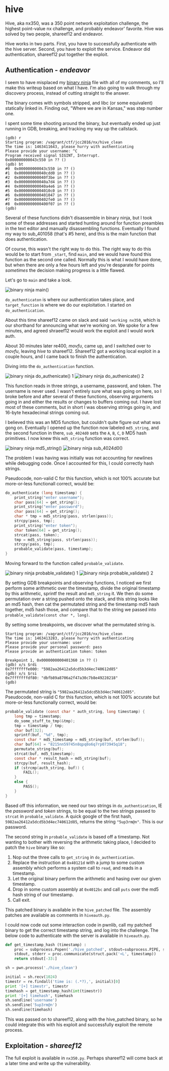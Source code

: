 # hive

Hive, aka nx350, was a 350 point network exploitation challenge, the highest point-value nx challenge, and probably endeavor' favorite. Hive was solved by two people, shareef12 and endeavor.

Hive works in two parts. First, you have to successfully authenticate with the hive server. Second, you have to exploit the service. Endeavor did authentication, shareef12 put together the exploit.

## Authentication - *endeavor*

I seem to have misplaced my [binary ninja](http://binary.ninja/) file with all of my comments, so I'll make this writeup based on what I have. I'm also going to walk through my discovery process, instead of cutting straight to the answer.

The binary comes with symbols stripped, and libc (or some equivalent) statically linked in. Finding out, "Where we are in Kansas," was step number one.

I spent some time shooting around the binary, but eventually ended up just running in GDB, breaking, and tracking my way up the callstack.

```
(gdb) r
Starting program: /vagrant/ctf/jcc2016/nx/hive_clean 
The time is: 1463411643, please hurry with authenticating
Please provide your username: ^C
Program received signal SIGINT, Interrupt.
0x000000000043c550 in ?? ()
(gdb) bt
#0  0x000000000043c550 in ?? ()
#1  0x000000000040cdd0 in ?? ()
#2  0x000000000040f3be in ?? ()
#3  0x000000000040a7d4 in ?? ()
#4  0x000000000040a4e6 in ?? ()
#5  0x00000000004010c0 in ?? ()
#6  0x0000000000401047 in ?? ()
#7  0x0000000000402fe0 in ?? ()
#8  0x0000000000400f07 in ?? ()
(gdb) 
```

Several of these functions didn't disassemble in binary ninja, but I took some of these addresses and started hunting around for function preambles in the text editor and manually disassembling functions. Eventually I found my way to sub_401058 (that's #5 here), and this is the main function that does authentication.

Of course, this wasn't the right way to do this. The right way to do this would be to start from `_start`, find `main`, and we would have found this function as the second one called. Normally this is what I would have done, but when there are only a few hours left and you're desparate for points *sometimes* the decision making progress is a little flawed.

Let's go to `main` and take a look.

![binary ninja main()](https://github.com/CyberKittenAttackSquad/writeups/raw/master/jcc2016/nx/hive/images/bn-main.png)

`do_authenticaton` is where our authentication takes place, and `target_function` is where we do our exploitation. I started on `do_authentication`.

About this time shareef12 came on slack and said `!working nx350`, which is our shorthand for announcing what we're working on. We spoke for a few minutes, and agreed shraeef12 would work the exploit and I would work auth.

About 30 minutes later re400, *movfu*, came up, and I switched over to *movfu*, leaving *hive* to shareef12. Shareef12 got a working local exploit in a couple hours, and I came back to finish the authentication.

Diving into the `do_authentication` function.

![binary ninja do_authenicate() 1](https://github.com/CyberKittenAttackSquad/writeups/raw/master/jcc2016/nx/hive/images/bn-do_authentication_1.png)
![binary ninja do_authenicate() 2](https://github.com/CyberKittenAttackSquad/writeups/raw/master/jcc2016/nx/hive/images/bn-do_authentication_2.png)

This function reads in three strings, a username, password, and token. The username is never used. I wasn't entirely sure what was going on here, so I broke before and after several of these functions, observing arguments going in and either the results or changes to buffers coming out. I have lost most of these comments, but in short I was observing strings going in, and 16-byte hexadecimal strings coming out.

I believed this was an MD5 function, but couldn't quite figure out what was gong on. Eventually I opened up the function now labeled `md5_string`, and the second function in there, `sub_4024d0` sets the `A`, `B`, `C`, `D` MD5 hash primitives. I now knew this `md5_string` function was correct.

![binary ninja md5_string()](https://github.com/CyberKittenAttackSquad/writeups/raw/master/jcc2016/nx/hive/images/bn-md5_string.png)
![binary ninja sub_4024d0()](https://github.com/CyberKittenAttackSquad/writeups/raw/master/jcc2016/nx/hive/images/bn-sub_4024d0.png)

The problem I was having was initially was not accounting for newlines while debugging code. Once I accounted for this, I could correctly hash strings.

Pseudocode, non-valid C for this function, which is not 100% accurate but more-or-less functionall correct, would be:

```c
do_authenticate (long timestamp) {
    print_string("enter username");
    char pass[64] = get_string();
    print_string("enter password");
    char pass[64] = get_string();
    char * tmp = md5_string(pass, strlen(pass));
    strcpy(pass, tmp);
    print_string("enter token");
    char token[64] = get_string();
    strcat(pass, token);
    tmp = md5_string(pass, strlen(pass));
    strcpy(pass, tmp);
    probable_validate(pass, timestamp);
}
```

Moving forward to the function called `probable_validate`.

![binary ninja probable_validate() 1](https://github.com/CyberKittenAttackSquad/writeups/raw/master/jcc2016/nx/hive/images/bn-probable_validate_1.png)
![binary ninja probable_validate() 2](https://github.com/CyberKittenAttackSquad/writeups/raw/master/jcc2016/nx/hive/images/bn-probable_validate_2.png)

By setting GDB breakpoints and observing functions, I noticed we first perform some arithmetic over the timestamp, divide the original timestamp by this arithmetic, sprintf the result and `md5_string` it. We then do some permutation over a string pushed onto the stack, and this string looks like an md5 hash, then cat the permutated string and the timestamp md5 hash together, md5 hash those, and compare that to the string we passed into `probable_validate(const char *, long)`.

By setting some breakpoints, we discover what the permutated string is.

```
Starting program: /vagrant/ctf/jcc2016/nx/hive_clean 
The time is: 1463413283, please hurry with authenticating
Please provide your username: user
Please provide your personal password: pass
Please provide an authentication token: token

Breakpoint 1, 0x0000000000401360 in ?? ()
(gdb) x/s $rdi
0x7fffffffe000: "5982aa26412a5dcd5b3d4ec740612d85"
(gdb) x/s $rsi
0x7fffffffdf80: "dbfb89a8706a2f47a30c7b8e49228218"
(gdb) 
```

The permutated string is `"5982aa26412a5dcd5b3d4ec740612d85"`. Pseudocode, non-valid C for this function, which is not 100% accurate but more-or-less functionally correct, would be:

```c
probable_validate (const char * auth_string, long timestamp) {
    long tmp = timestamp;
    do_some_stuff_to_tmp(&tmp);
    tmp = timestamp / tmp;
    char buf[32];
    sprintf(buf, "%d", tmp);
    const char * md5_timestamp = md5_string(buf, strlen(buf));
    char buf[64] = "8215nn59745n8qpq8o6q7rp073945q18";
    permutate_string(buf);
    strcat(buf, md5_timestamp);
    const char * result_hash = md5_string(buf);
    strcpy(buf, result_hash);
    if (strcmp(auth_string, buf)) {
        FAIL();
    }
    else {
        PASS();
    }
}
```

Based off this information, we need our two strings in `do_authentication`, IE the *password* and *token* strings, to be equal to the two strings passed to `strcat` in `probable_validate`. A quick google of the first hash, `5982aa26412a5dcd5b3d4ec740612d85`, returns the string `"5up3rm@n"`. This is our password.

The second string in `probable_validate` is based off a timestamp. Not wanting to bother with reversing the arithmetic taking place, I decided to patch the `hive` binary like so:

 1) Nop out the three calls to `get_string` in `do_authentication`.
 2) Replace the instruction at `0x40121d` with a jump to some custom assembly which performs a system call to `read`, and reads in a timestamp.
 3) Let the original binary perform the arithmetic and hasing over our given timestamp.
 4) Drop in some custom assembly at `0x4012bc` and call `puts` over the md5 hash string of our timestamp.
 5) Call exit.

This patched binary is available in the `hive_patched` file. The assembly patches are available as comments in `hiveauth.py`.

I could now code out some interaction code in pwnlib, call my patched binary to get the correct timestamp string, and log into the challenge. The below code to authenticate with the server is available in `hiveauth.py`.

```python
def get_timestamp_hash (timestamp) :
    proc = subprocess.Popen('./hive_patched', stdout=subprocess.PIPE, stdin=subprocess.PIPE, shell=True)
    stdout, stderr = proc.communicate(struct.pack('<L', timestamp))
    return stdout[-33:]

sh = pwn.process('./hive_clean')

initial = sh.recv(1024)
timestr = re.findall('time is: (.*?),', initial)[0]
print '[+] timestr', timestr
timehash = get_timestamp_hash(int(timestr))
print '[+] timehash', timehash
sh.sendline('username')
sh.sendline('5up3rm@n')
sh.sendline(timehash)
```

This was passed on to shareef12, along with the hive_patched binary, so he could integrate this with his exploit and successfully exploit the remote process.


## Exploitation - *shareef12*

The full exploit is available in `nx350.py`. Perhaps shareef12 will come back at a later time and write up the vulnerability.